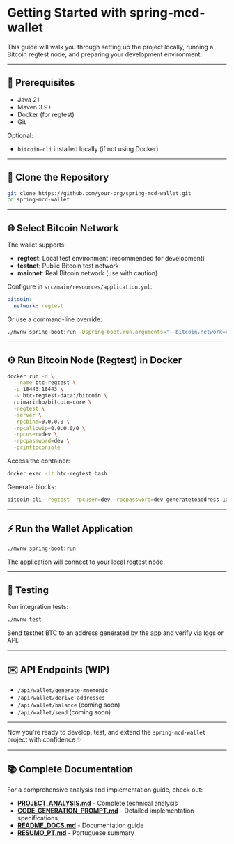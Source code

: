 # Getting Started with spring-mcd-wallet

This guide will walk you through setting up the project locally, running a Bitcoin regtest node, and preparing your development environment.

---

## 🚀 Prerequisites

- Java 21
- Maven 3.9+
- Docker (for regtest)
- Git

Optional:
- `bitcoin-cli` installed locally (if not using Docker)

---

## 📁 Clone the Repository

```bash
git clone https://github.com/your-org/spring-mcd-wallet.git
cd spring-mcd-wallet
```

---

## 🌐 Select Bitcoin Network

The wallet supports:
- **regtest**: Local test environment (recommended for development)
- **testnet**: Public Bitcoin test network
- **mainnet**: Real Bitcoin network (use with caution)

Configure in `src/main/resources/application.yml`:

```yaml
bitcoin:
  network: regtest
```

Or use a command-line override:
```bash
./mvnw spring-boot:run -Dspring-boot.run.arguments="--bitcoin.network=regtest"
```

---

## ⚙️ Run Bitcoin Node (Regtest) in Docker

```bash
docker run -d \
  --name btc-regtest \
  -p 18443:18443 \
  -v btc-regtest-data:/bitcoin \
  ruimarinho/bitcoin-core \
  -regtest \
  -server \
  -rpcbind=0.0.0.0 \
  -rpcallowip=0.0.0.0/0 \
  -rpcuser=dev \
  -rpcpassword=dev \
  -printtoconsole
```

Access the container:
```bash
docker exec -it btc-regtest bash
```

Generate blocks:
```bash
bitcoin-cli -regtest -rpcuser=dev -rpcpassword=dev generatetoaddress 101 $(bitcoin-cli -regtest getnewaddress)
```

---

## ⚡️ Run the Wallet Application

```bash
./mvnw spring-boot:run
```

The application will connect to your local regtest node.

---

## 🔬 Testing

Run integration tests:
```bash
./mvnw test
```

Send testnet BTC to an address generated by the app and verify via logs or API.

---

## ✉️ API Endpoints (WIP)

- `/api/wallet/generate-mnemonic`
- `/api/wallet/derive-addresses`
- `/api/wallet/balance` (coming soon)
- `/api/wallet/send` (coming soon)

---

Now you're ready to develop, test, and extend the `spring-mcd-wallet` project with confidence ✨

---

## 📚 Complete Documentation

For a comprehensive analysis and implementation guide, check out:
- **[PROJECT_ANALYSIS.md](PROJECT_ANALYSIS.md)** - Complete technical analysis
- **[CODE_GENERATION_PROMPT.md](CODE_GENERATION_PROMPT.md)** - Detailed implementation specifications
- **[README_DOCS.md](README_DOCS.md)** - Documentation guide
- **[RESUMO_PT.md](RESUMO_PT.md)** - Portuguese summary

